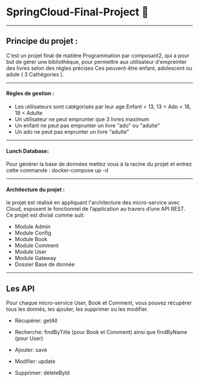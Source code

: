 # SpringCloud-Final-Project 👋

****

## Principe du projet :

C'est un projet final de matière Programmation par composant2, qui a pour but de gérer une bibliothèque, pour permettre aux utilisateur d'empreinter des livres selon des règles précises
Ces peuvent-être  enfant, adolescent ou adule ( 3 Cathégories ).

****

#### Règles de gestion :
* Les utilisateurs sont catégorisés par leur age Enfant < 13, 13 < Ado < 18, 18 < Adulte
* Un utilisateur ne peut emprunter que 3 livres maximum
* Un enfant ne peut pas emprunter un livre "ado" ou "adulte"
* Un ado ne peut pas enprunter un livre "adulte"

****

#### Lunch Database:

Pour générer la base de données mettez vous à la racine du projet et entrez cette commande :
docker-compose up -d

****

#### Architecture du projet :

le projet est réalisé en appliquant l'architecture des micro-service avec Cloud, exposent le fonctionnel de l’application au travers d’une API REST.
Ce projet est divisé comme suit:
* Module Admin 
* Module Config
* Module Book
* Module Comment
* Module User
* Module Gateway
* Dossier Base de donnée 

****


## Les API

Pour chaque micro-service User, Book et Comment, vous pouvez récupérer tous les donnés, les ajouter, les supprimer ou les modifier.

* Récupérer: getAll

* Recherche: findByTitle (pour Book et Comment) ainsi que findByName (pour User)

* Ajouter: save

* Modifier: update

* Supprimer:  deleteById


